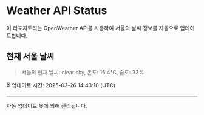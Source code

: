
# Weather API Status

이 리포지토리는 OpenWeather API를 사용하여 서울의 날씨 정보를 자동으로 업데이트합니다.

## 현재 서울 날씨
> 서울의 현재 날씨: clear sky, 온도: 16.4°C, 습도: 33%

⏳ 업데이트 시간: 2025-03-26 14:43:10 (UTC)

---
자동 업데이트 봇에 의해 관리됩니다.
